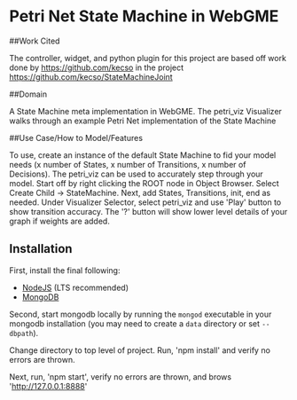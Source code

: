 # Petri Net State Machine in WebGME

##Work Cited

The controller, widget, and python plugin for this project are based off work done by https://github.com/kecso in the project https://github.com/kecso/StateMachineJoint


##Domain

A State Machine meta implementation in WebGME.
The petri_viz Visualizer walks through an example Petri Net implementation of the State Machine

##Use Case/How to Model/Features

To use, create an instance of the default State Machine to fid your model needs (x number of States, x number of Transitions, x number of Decisions).
The petri_viz can be used to accurately step through your model.
Start off by right clicking the ROOT node in Object Browser. Select Create Child -> StateMachine. Next, add States, Transitions, init, end as needed. Under Visualizer Selector, select petri_viz and use 'Play' button to show transition accuracy. The '?' button will show lower level details of your graph if weights are added.


## Installation

First, install the final following:
- [NodeJS](https://nodejs.org/en/) (LTS recommended)
- [MongoDB](https://www.mongodb.com/)

Second, start mongodb locally by running the `mongod` executable in your mongodb installation (you may need to create a `data` directory or set `--dbpath`).

Change directory to top level of project. Run, 'npm install' and verify no errors are thrown. 

Next, run, 'npm start', verify no errors are thrown, and brows 'http://127.0.0.1:8888'
